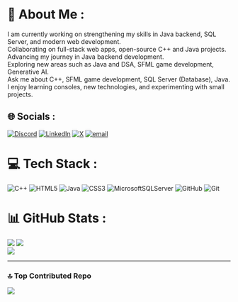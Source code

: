# 💫 About Me :

I am currently working on strengthening my skills in Java backend, SQL Server, and modern web development.<br>Collaborating on full-stack web apps, open-source C++ and Java projects.<br>Advancing my journey in Java backend development.<br>Exploring new areas such as Java and DSA, SFML game development, Generative AI.<br>Ask me about C++, SFML game development, SQL Server (Database), Java.<br>I enjoy learning consoles, new technologies, and experimenting with small projects.

## 🌐 Socials :

[![Discord](https://img.shields.io/badge/Discord-%237289DA.svg?logo=discord&logoColor=white)](https://discord.gg/https://discord.gg/dwNMfhPn) [![LinkedIn](https://img.shields.io/badge/LinkedIn-%230077B5.svg?logo=linkedin&logoColor=white)](https://linkedin.com/in/www.linkedin.com/in/deepak-kumar-behera-44405133a) [![X](https://img.shields.io/badge/X-black.svg?logo=X&logoColor=white)](https://x.com/https://x.com/K7847Deepak) [![email](https://img.shields.io/badge/Email-D14836?logo=gmail&logoColor=white)](mailto:deepakkumardipu659@gmail.com)

# 💻 Tech Stack :

![C++](https://img.shields.io/badge/c++-%2300599C.svg?style=for-the-badge&logo=c%2B%2B&logoColor=white) ![HTML5](https://img.shields.io/badge/html5-%23E34F26.svg?style=for-the-badge&logo=html5&logoColor=white) ![Java](https://img.shields.io/badge/java-%23ED8B00.svg?style=for-the-badge&logo=openjdk&logoColor=white) ![CSS3](https://img.shields.io/badge/css3-%231572B6.svg?style=for-the-badge&logo=css3&logoColor=white) ![MicrosoftSQLServer](https://img.shields.io/badge/Microsoft%20SQL%20Server-CC2927?style=for-the-badge&logo=microsoft%20sql%20server&logoColor=white) ![GitHub](https://img.shields.io/badge/github-%23121011.svg?style=for-the-badge&logo=github&logoColor=white) ![Git](https://img.shields.io/badge/git-%23F05033.svg?style=for-the-badge&logo=git&logoColor=white)

# 📊 GitHub Stats :

![](https://github-readme-stats.vercel.app/api?username=Deepak-Kumar-784&theme=github_dark&hide_border=false&include_all_commits=true&count_private=true&card_width=400) ![](https://nirzak-streak-stats.vercel.app/?user=Deepak-Kumar-784&theme=github_dark&hide_border=false&card_width=400)<br>
![](https://github-readme-stats.vercel.app/api/top-langs/?username=Deepak-Kumar-784&theme=github_dark&hide_border=false&include_all_commits=true&count_private=true&layout=compact&card_width=420)

---

### 🔝 Top Contributed Repo

![](https://github-contributor-stats.vercel.app/api?username=Deepak-Kumar-784&limit=5&theme=dark&combine_all_yearly_contributions=true#gh-dark-mode-only)
